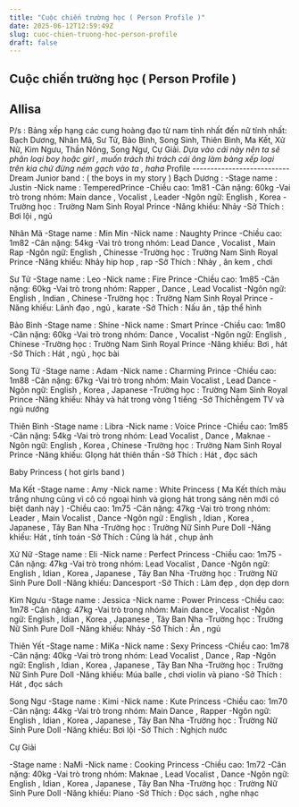 ```yaml
---
title: "Cuộc chiến trường học ( Person Profile )"
date: 2025-06-12T12:59:49Z
slug: cuoc-chien-truong-hoc-person-profile
draft: false
---
```


## Cuộc chiến trường học ( Person Profile )

## Allisa

P/s : Bảng xếp hạng các cung hoàng đạo từ nam tính nhất đến nữ tính nhất:
Bạch Dương, Nhân Mã, Sư Tử, Bảo Bình, Song Sinh, Thiên Bình, Ma Kết, Xử Nữ, Kim Ngưu, Thần Nông, Song Ngư, Cự Giải.
*Dựa vào cái này nên ta sẽ phân loại boy hoặc girl , muốn trách thì trách cái ông làm bảng xếp loại trên kia chứ đừng ném gạch vào ta , haha*
                                          Profile
                      ---------------------------
Dream Junior band : ( the boys in my story )
Bạch Dương :
-Stage name : Justin
-Nick name : TemperedPrince 
-Chiều cao: 1m81
-Cân nặng:  60kg
-Vai trò trong nhóm: Main dance , Vocalist , Leader
-Ngôn ngữ: English , Korea
-Trường học : Trường Nam Sinh Royal Prince
-Năng khiếu: Nhảy 
-Sở Thích : Bơi lội , ngủ
 
Nhân Mã
-Stage name : Min Min
-Nick name : Naughty Prince
-Chiều cao: 1m82
-Cân nặng:  54kg
-Vai trò trong nhóm: Lead Dance , Vocalist , Main Rap
-Ngôn ngữ: English , Chinesse
-Trường học : Trường Nam Sinh Royal Prince
-Năng khiếu:  Nhảy hip hop , rap
-Sở Thích : Nhảy , ăn kem , chơi
 
Sư Tử
-Stage name : Leo
-Nick name : Fire Prince
-Chiều cao: 1m85
-Cân nặng:  60kg
-Vai trò trong nhóm: Rapper , Dance , Lead Vocalist
-Ngôn ngữ: English , Indian , Chinese
-Trường học : Trường Nam Sinh Royal Prince
-Năng khiếu: Lãnh đạo , ngủ , karate
-Sở Thích : Nấu ăn , tập thể hình
 
Bảo Bình
-Stage name : Shine
-Nick name : Smart Prince
-Chiều cao: 1m80
-Cân nặng:  60kg
-Vai trò trong nhóm: Dance , Vocalist
-Ngôn ngữ: English , Chinese
-Trường học : Trường Nam Sinh Royal Prince
-Năng khiếu:  Bơi , hát
-Sở Thích : Hát , ngủ , học bài
 
 
Song Tử
-Stage name : Adam
-Nick name : Charming Prince
-Chiều cao: 1m88
-Cân nặng:  67kg
-Vai trò trong nhóm: Main Vocalist , Lead Dance
-Ngôn ngữ: English , Korea , Japanese
-Trường học : Trường Nam Sinh Royal Prince
-Năng khiếu:  Nhảy và hát trong vòng 1 tiếng
-Sở Thíchễngem TV và ngủ nướng
 
Thiên Bình
-Stage name : Libra
-Nick name : Voice Prince
-Chiều cao: 1m85
-Cân nặng:  54kg
-Vai trò trong nhóm: Lead Vocalist , Dance , Maknae
-Ngôn ngữ: English , Korea , Chinese
-Trường học : Trường Nam Sinh Royal Prince
-Năng khiếu:  GIọng hát thiên thần
-Sở Thích : Hát , đọc sách
 
Baby Princess ( hot girls band )
 
Ma Kết
-Stage name : Amy
-Nick name : White Princess ( Ma Kết thích màu trắng nhưng cũng vì cô có ngoại hình và giọng hát trong sáng nên mới có biệt danh này )
-Chiều cao: 1m75
-Cân nặng:  47kg
-Vai trò trong nhóm: Leader , Main Vocalist , Dance
-Ngôn ngữ : English , Idian , Korea , Japanese , Tây Ban Nha
-Trường học : Trường Nữ Sinh Pure Doll
-Năng khiếu:  Hát , tính toán
-Sở Thích : Cũng là hát , chụp ảnh
 
Xử Nữ
-Stage name : Eli
-Nick name : Perfect Princess
-Chiều cao: 1m75
-Cân nặng:  47kg
-Vai trò trong nhóm: Lead Vocalist , Dance
-Ngôn ngữ: English , Idian , Korea , Japanese , Tây Ban Nha
-Trường học : Trường Nữ Sinh Pure Doll
-Năng khiếu:  Dancesport
-Sở Thích : Làm đẹp , dọn dẹp dorn
 
Kim Ngưu
-Stage name : Jessica
-Nick name : Power Princess
-Chiều cao: 1m78
-Cân nặng:  47kg
-Vai trò trong nhóm: Main dance , Vocalist
-Ngôn ngữ: English , Idian , Korea , Japanese , Tây Ban Nha
-Trường học : Trường Nữ Sinh Pure Doll
-Năng khiếu:  Nhảy
-Sở Thích : Ăn , ngủ
 
Thiên Yết
-Stage name : MiKa
-Nick name : Sexy Princess 
-Chiều cao: 1m78
-Cân nặng:  40kg
-Vai trò trong nhóm: Lead Vocalist , Dance , Rap
-Ngôn ngữ: English , Idian , Korea , Japanese , Tây Ban Nha
-Trường học : Trường Nữ Sinh Pure Doll
-Năng khiếu:  Múa balle , chơi violin và piano
-Sở Thích : Hát , đọc sách
 
Song Ngư
-Stage name : Kimi
-Nick name : Kute Princess
-Chiều cao: 1m70
-Cân nặng:  44kg
-Vai trò trong nhóm: Main Dance , Rapper
-Ngôn ngữ: English , Idian , Korea , Japanese , Tây Ban Nha
-Trường học : Trường Nữ Sinh Pure Doll
-Năng khiếu:  Bơi lội 
-Sở Thích : Nghịch nước
 
Cự Giải
 
-Stage name : NaMi
-Nick name : Cooking Princess
-Chiều cao: 1m72
-Cân nặng:  40kg
-Vai trò trong nhóm: Maknae , Lead Vocalist , Dance
-Ngôn ngữ: English , Idian , Korea , Japanese , Tây Ban Nha
-Trường học : Trường Nữ Sinh Pure Doll
-Năng khiếu:  Piano 
-Sở Thích : Đọc sách , nghe nhạc